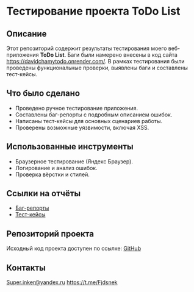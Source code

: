 # Тестирование проекта ToDo List

## Описание
Этот репозиторий содержит результаты тестирования моего веб-приложения **ToDo List**. Баги были намерено внесены в код сайта https://davidchamytodo.onrender.com/. В рамках тестирования были проведены функциональные проверки, выявлены баги и составлены тест-кейсы.

## Что было сделано
- Проведено ручное тестирование приложения.
- Составлены баг-репорты с подробным описанием ошибок.
- Написаны тест-кейсы для основных сценариев работы.
- Проверены возможные уязвимости, включая XSS.

## Использованные инструменты
- Браузерное тестирование (Яндекс Браузер).
- Логирование и анализ ошибок.
- Проверка вёрстки и стилей.

## Ссылки на отчёты
- [Баг-репорты](docs/bug_reports.md)
- [Тест-кейсы](docs/test_cases.md)

## Репозиторий проекта
Исходный код проекта доступен по ссылке: [GitHub](https://github.com/Davidchastr/todo-list)

## Контакты
Super.inker@yandex.ru https://t.me/Fjdsnek

